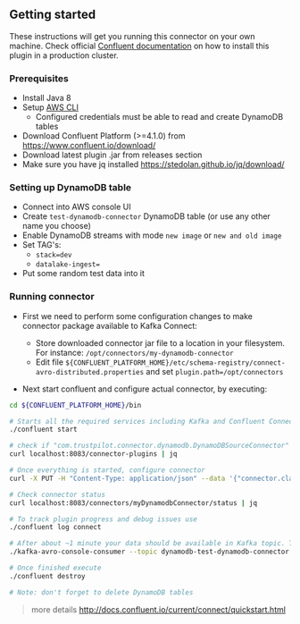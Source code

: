 ## Getting started

These instructions will get you running this connector on your own machine. Check official [Confluent documentation](https://docs.confluent.io/current/connect/userguide.html#installing-plugins) on how to install this plugin in a production cluster.

### Prerequisites

* Install Java 8
* Setup [AWS CLI](https://docs.aws.amazon.com/cli/latest/userguide/cli-chap-configure.html)
  * Configured credentials must be able to read and create DynamoDB tables 
* Download Confluent Platform (>=4.1.0) from https://www.confluent.io/download/
* Download latest plugin .jar from releases section
* Make sure you have jq installed https://stedolan.github.io/jq/download/
  
### Setting up DynamoDB table

* Connect into AWS console UI
* Create  `test-dynamodb-connector` DynamoDB table (or use any other name you choose)
* Enable DynamoDB streams with mode `new image` or `new and old image`
* Set TAG's:
  * `stack=dev`
  * `datalake-ingest=`
* Put some random test data into it

### Running connector

* First we need to perform some configuration changes to make connector package available to Kafka Connect:

  * Store downloaded connector jar file to a location in your filesystem. For instance: `/opt/connectors/my-dynamodb-connector`
  * Edit file `${CONFLUENT_PLATFORM_HOME}/etc/schema-registry/connect-avro-distributed.properties` and set `plugin.path=/opt/connectors`

* Next start confluent and configure actual connector, by executing: 
```bash
cd ${CONFLUENT_PLATFORM_HOME}/bin

# Starts all the required services including Kafka and Confluent Connect
./confluent start

# check if "com.trustpilot.connector.dynamodb.DynamoDBSourceConnector" has been loaded
curl localhost:8083/connector-plugins | jq

# Once everything is started, configure connector
curl -X PUT -H "Content-Type: application/json" --data '{"connector.class":"DynamoDBSourceConnector","tasks.max":"100","name":"myDynamodbConnector"}' localhost:8083/connectors/myDynamodbConnector/config

# Check connector status
curl localhost:8083/connectors/myDynamodbConnector/status | jq

# To track plugin progress and debug issues use
./confluent log connect

# After about ~1 minute your data should be available in Kafka topic. Test it out with:
./kafka-avro-console-consumer --topic dynamodb-test-dynamodb-connector --bootstrap-server localhost:9092  --from-beginning  

# Once finished execute 
./confluent destroy

# Note: don't forget to delete DynamoDB tables
```

> more details http://docs.confluent.io/current/connect/quickstart.html